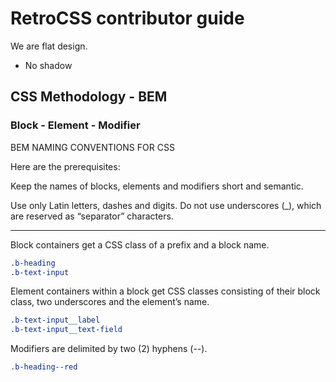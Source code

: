 # RetroCSS contributor guide

We are flat design. 

- No shadow

## CSS Methodology - BEM

### Block - Element - Modifier

BEM NAMING CONVENTIONS FOR CSS

Here are the prerequisites:

Keep the names of blocks, elements and modifiers short and semantic.

Use only Latin letters, dashes and digits.
Do not use underscores (_), which are reserved as “separator” characters.
****
Block containers get a CSS class of a prefix and a block name.
```css
.b-heading
.b-text-input
```

Element containers within a block get CSS classes consisting of their block class, two underscores and the element’s name.
```css
.b-text-input__label
.b-text-input__text-field
```

 Modifiers are delimited by two (2) hyphens (--).
```css
.b-heading--red
```

